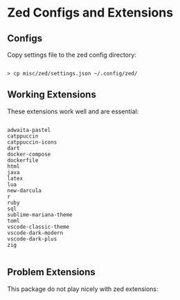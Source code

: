 
# Zed Configs and Extensions





## Configs

Copy settings file to the zed config directory:

```

> cp misc/zed/settings.json ~/.config/zed/

```





## Working Extensions

These extensions work well and are essential:

```

adwaita-pastel
catppuccin
catppuccin-icons
dart
docker-compose
dockerfile
html
java
latex
lua
new-darcula
r
ruby
sql
sublime-mariana-theme
toml
vscode-classic-theme
vscode-dark-modern
vscode-dark-plus
zig


```


## Problem Extensions

This package do not play nicely with zed extensions:

```


```

